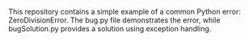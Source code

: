 This repository contains a simple example of a common Python error: ZeroDivisionError. The bug.py file demonstrates the error, while bugSolution.py provides a solution using exception handling.